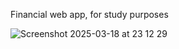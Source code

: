 Financial web app, for study purposes

![Screenshot 2025-03-18 at 23 12 29](https://github.com/user-attachments/assets/c64ba74f-0fd0-4f51-be89-c90744b2a6e0)
